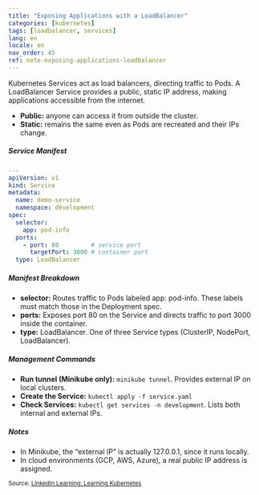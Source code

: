 ```yaml
---
title: "Exposing Applications with a LoadBalancer"
categories: [kubernetes]
tags: [loadbalancer, services]
lang: en
locale: en
nav_order: 45
ref: note-exposing-applications-loadbalancer
---
```

Kubernetes Services act as load balancers, directing traffic to Pods. A LoadBalancer Service provides a public, static IP address, making applications accessible from the internet.

- **Public:** anyone can access it from outside the cluster.  
- **Static:** remains the same even as Pods are recreated and their IPs change.  

##### Service Manifest
```yaml
---
apiVersion: v1
kind: Service
metadata:
  name: demo-service
  namespace: development
spec:
  selector:
    app: pod-info
  ports:
    - port: 80         # service port
      targetPort: 3000 # container port
  type: LoadBalancer
```

##### Manifest Breakdown
- **selector:** Routes traffic to Pods labeled app: pod-info. These labels must match those in the Deployment spec.  
- **ports:** Exposes port 80 on the Service and directs traffic to port 3000 inside the container.  
- **type:** LoadBalancer. One of three Service types (ClusterIP, NodePort, LoadBalancer).  

##### Management Commands
- **Run tunnel (Minikube only):** `minikube tunnel`. Provides external IP on local clusters.  
- **Create the Service:** `kubectl apply -f service.yaml`  
- **Check Services:** `kubectl get services -n development`. Lists both internal and external IPs.  

##### Notes
- In Minikube, the “external IP” is actually 127.0.0.1, since it runs locally.  
- In cloud environments (GCP, AWS, Azure), a real public IP address is assigned.  

<small> Source: [LinkedIn Learning: Learning Kubernetes](https://www.linkedin.com/learning/learning-kubernetes-16086900)</small>